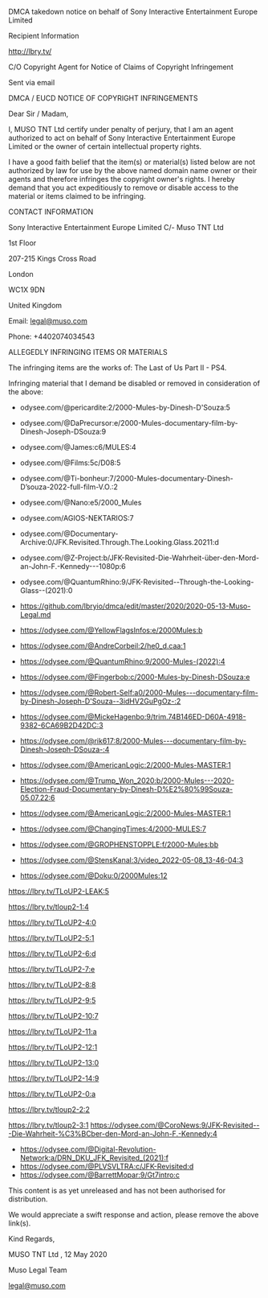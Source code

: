 DMCA takedown notice on behalf of Sony Interactive Entertainment Europe Limited

Recipient Information

http://lbry.tv/

C/O Copyright Agent for Notice of Claims of Copyright Infringement

Sent via email

DMCA / EUCD NOTICE OF COPYRIGHT INFRINGEMENTS

Dear Sir / Madam,

I, MUSO TNT Ltd certify under penalty of perjury, that I am an agent authorized to act on behalf of Sony Interactive Entertainment Europe Limited or the owner of certain intellectual property rights.

I have a good faith belief that the item(s) or material(s) listed below are not authorized by law for use by the above named domain name owner or their agents and therefore infringes the copyright owner's rights. I hereby demand that you act expeditiously to remove or disable access to the material or items claimed to be infringing.

CONTACT INFORMATION

Sony Interactive Entertainment Europe Limited
C/- Muso TNT Ltd

1st Floor

207-215 Kings Cross Road

London

WC1X 9DN

United Kingdom

Email: legal@muso.com

Phone: +4402074034543

ALLEGEDLY INFRINGING ITEMS OR MATERIALS

The infringing items are the works of: The Last of Us Part II - PS4.

Infringing material that I demand be disabled or removed in consideration of the above:
- odysee.com/@pericardite:2/2000-Mules-by-Dinesh-D'Souza:5
- odysee.com/@DaPrecursor:e/2000-Mules-documentary-film-by-Dinesh-Joseph-DSouza:9
- odysee.com/@James:c6/MULES:4
- odysee.com/@Films:5c/D08:5
- odysee.com/@Ti-bonheur:7/2000-Mules-documentary-Dinesh-D’souza-2022-full-film-V.O.:2
- odysee.com/@Nano:e5/2000_Mules
- odysee.com/AGIOS-NEKTARIOS:7
- odysee.com/@Documentary-Archive:0/JFK.Revisited.Through.The.Looking.Glass.20211:d
- odysee.com/@Z-Project:b/JFK-Revisited-Die-Wahrheit-über-den-Mord-an-John-F.-Kennedy---1080p:6
- odysee.com/@QuantumRhino:9/JFK-Revisited--Through-the-Looking-Glass--(2021):0
- https://github.com/lbryio/dmca/edit/master/2020/2020-05-13-Muso-Legal.md

- https://odysee.com/@YellowFlagsInfos:e/2000Mules:b
- https://odysee.com/@AndreCorbeil:2/he0_d.caa:1
- https://odysee.com/@QuantumRhino:9/2000-Mules-(2022):4
- https://odysee.com/@Fingerbob:c/2000-Mules-by-Dinesh-DSouza:e
- https://odysee.com/@Robert-Self:a0/2000-Mules---documentary-film-by-Dinesh-Joseph-D'Souza--3idHV2GuPgOz-:2
- https://odysee.com/@MickeHagenbo:9/trim.74B146ED-D60A-4918-9382-6CA69B2D42DC:3
- https://odysee.com/@rik617:8/2000-Mules---documentary-film-by-Dinesh-Joseph-DSouza-:4
- https://odysee.com/@AmericanLogic:2/2000-Mules-MASTER:1
- https://odysee.com/@Trump_Won_2020:b/2000-Mules---2020-Election-Fraud-Documentary-by-Dinesh-D%E2%80%99Souza-05.07.22:6
- https://odysee.com/@AmericanLogic:2/2000-Mules-MASTER:1
- https://odysee.com/@ChangingTimes:4/2000-MULES:7
- https://odysee.com/@GROPHENSTOPPLE:f/2000-Mules:bb
- https://odysee.com/@StensKanal:3/video_2022-05-08_13-46-04:3
- https://odysee.com/@Doku:0/2000Mules:12

https://lbry.tv/TLoUP2-LEAK:5

https://lbry.tv/tloup2-1:4

https://lbry.tv/TLoUP2-4:0

https://lbry.tv/TLoUP2-5:1

https://lbry.tv/TLoUP2-6:d

https://lbry.tv/TLoUP2-7:e

https://lbry.tv/TLoUP2-8:8

https://lbry.tv/TLoUP2-9:5

https://lbry.tv/TLoUP2-10:7

https://lbry.tv/TLoUP2-11:a

https://lbry.tv/TLoUP2-12:1

https://lbry.tv/TLoUP2-13:0

https://lbry.tv/TLoUP2-14:9

https://lbry.tv/TLoUP2-0:a

https://lbry.tv/tloup2-2:2

https://lbry.tv/tloup2-3:1
https://odysee.com/@CoroNews:9/JFK-Revisited---Die-Wahrheit-%C3%BCber-den-Mord-an-John-F.-Kennedy:4
- https://odysee.com/@Digital-Revolution-Network:a/DRN_DKU_JFK_Revisited_(2021):f 
- https://odysee.com/@PLVSVLTRA:c/JFK-Revisited:d
- https://odysee.com/@BarrettMopar:9/Gt7intro:c


This content is as yet unreleased and has not been authorised for distribution.

We would appreciate a swift response and action, please remove the above link(s).

Kind Regards,

MUSO TNT Ltd , 12 May 2020

Muso Legal Team

legal@muso.com
